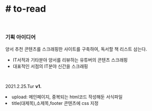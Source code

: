 <h1># to-read</h1>
<br>

<p>
  <h3>기획 아이디어</h3>
  양서 추천 콘텐츠를 스크래핑한 사이트를 구축하여, 독서할 책 리스트 삼는다.
  <ul>
    <li>IT서적과 기타분야 양서를 리뷰하는 유튜버의 콘텐츠 스크래핑</li>
    <li>대표적인 서점의 IT분야 신간을 스크래핑</li>
  </ul>
</p>
<br>

<p>
  2021.2.25.Tur  <strong>v1.</strong>
  <br>
  <li>upload: 메인페이지, 중복되는 html코드 작성해둔 서식파일</li>
  <li>title(대제목),소제목,footer 콘텐츠에 css 지정</li>
</p>
<br>
